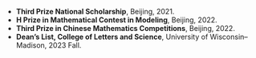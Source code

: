 - **Third Prize National Scholarship**, Beijing, 2021.  
- **H Prize in Mathematical Contest in Modeling**, Beijing, 2022.  
- **Third Prize in Chinese Mathematics Competitions**, Beijing, 2022.  
- **Dean’s List, College of Letters and Science**, University of Wisconsin–Madison, 2023 Fall.  
